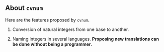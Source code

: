 About `cvnum`
-------------

Here are the features proposed by `cvnum`.

   1. Conversion of natural integers from one base to another.

   1. Naming integers in several languages.
   **Proposing new translations can be done without being a programmer.**

<!--
   1. Conversion of textual versions of natural integers to their digital value (the translation can fixed some errors like basic misspellings).
-->
